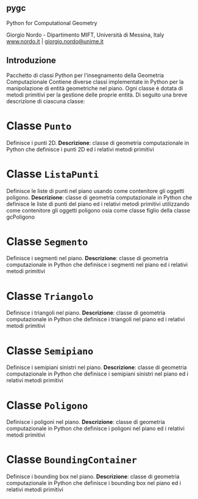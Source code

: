 ## pygc
Python for Computational Geometry

Giorgio Nordo - Dipartimento MIFT, Università di Messina, Italy
www.nordo.it   |  giorgio.nordo@unime.it 

## Introduzione
Pacchetto di classi Python per l'insegnamento della Geometria Computazionale
Contiene diverse classi implementate in Python per la manipolazione di entità geometriche nel piano. Ogni classe è dotata di metodi primitivi per la gestione delle proprie entità. Di seguito una breve descrizione di ciascuna classe:

# Classe `Punto`
Definisce i punti 2D. 
**Descrizione**: classe di geometria computazionale in Python
        che definisce i punti 2D ed i relativi metodi primitivi

# Classe `ListaPunti`
Definisce le liste di punti nel piano usando come contenitore gli oggetti poligono.
**Descrizione**: classe di geometria computazionale in Python
        che definisce le liste di punti del piano ed i relativi metodi primitivi
        utilizzando come contenitore gli oggetti poligono
        osia come classe figlio della classe gcPoligono

        
# Classe `Segmento`
Definisce i segmenti nel piano.
**Descrizione**: classe di geometria computazionale in Python
        che definisce i segmenti nel piano ed i relativi metodi primitivi


# Classe `Triangolo`
Definisce i triangoli nel piano.
**Descrizione**: classe di geometria computazionale in Python
        che definisce i triangoli nel piano ed i relativi metodi primitivi

        
# Classe `Semipiano`
Definisce i semipiani sinistri nel piano.
**Descrizione**: classe di geometria computazionale in Python
        che definisce i semipiani sinistri nel piano ed i relativi metodi primitivi


# Classe `Poligono`
Definisce i poligoni nel piano.
**Descrizione**: classe di geometria computazionale in Python
        che definisce i poligoni nel piano ed i relativi metodi primitivi


# Classe `BoundingContainer`
Definisce i bounding box nel piano.
**Descrizione**: classe di geometria computazionale in Python
        che definisce i bounding box nel piano ed i relativi metodi primitivi




